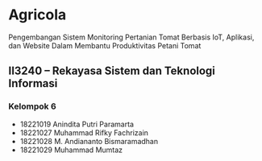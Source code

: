 # Agricola
Pengembangan Sistem Monitoring Pertanian Tomat Berbasis IoT, Aplikasi, dan Website Dalam Membantu Produktivitas Petani Tomat

## II3240 – Rekayasa Sistem dan Teknologi Informasi
### Kelompok 6
- 18221019 Anindita Putri Paramarta
- 18221027 Muhammad Rifky Fachrizain
- 18221028 M. Andiananto Bismaramadhan
- 18221029 Muhammad Mumtaz

